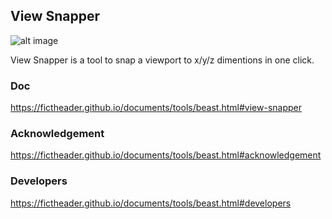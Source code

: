 View Snapper
------------

![alt image](https://img.shields.io/badge/Blender-2.79b-blue.svg)

View Snapper is a tool to snap a viewport to x/y/z dimentions in one click.

### Doc
https://fictheader.github.io/documents/tools/beast.html#view-snapper

### Acknowledgement
https://fictheader.github.io/documents/tools/beast.html#acknowledgement

### Developers
https://fictheader.github.io/documents/tools/beast.html#developers
